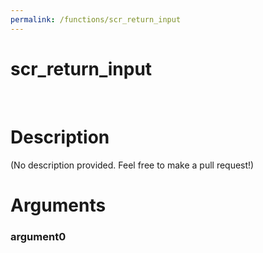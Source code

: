```yaml
---
permalink: /functions/scr_return_input
---
```

# scr_return_input  
&nbsp;  
# Description  
(No description provided. Feel free to make a pull request!) 
&nbsp;  
# Arguments
### argument0

&nbsp;    



